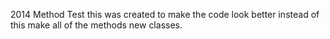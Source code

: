 2014 Method Test
this was created to make the code look better
instead of this make all of the methods new
classes.
